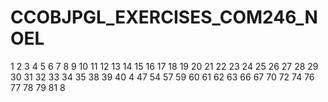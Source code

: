 # CCOBJPGL_EXERCISES_COM246_NOEL



1
2
3
4
5
6
7
8
9
10
11
12
13
14
15
16
17
18
19
20
21
22
23
24
25
26
27
28
29
30
31
32
33
34
35
38
39
40
4
47
54
57
59
60
61
62
63
66
67
70
72
74
76
77
78
79
81
8
